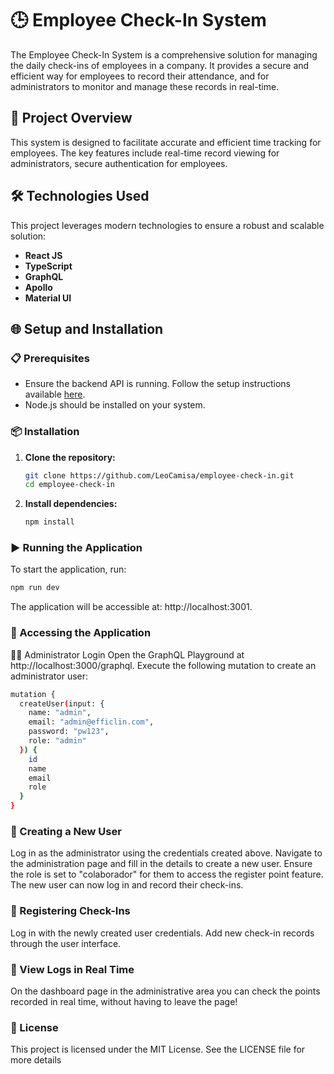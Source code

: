 # 🕒 Employee Check-In System

The Employee Check-In System is a comprehensive solution for managing the daily check-ins of employees in a company. It provides a secure and efficient way for employees to record their attendance, and for administrators to monitor and manage these records in real-time.

## 📄 Project Overview

This system is designed to facilitate accurate and efficient time tracking for employees. The key features include real-time record viewing for administrators, secure authentication for employees.

## 🛠 Technologies Used

This project leverages modern technologies to ensure a robust and scalable solution:

- **React JS**
- **TypeScript**
- **GraphQL**
- **Apollo**
- **Material UI**

## 🌐 Setup and Installation

### 📋 Prerequisites

- Ensure the backend API is running. Follow the setup instructions available [here](https://github.com/LeoCamisa/register-api).
- Node.js should be installed on your system.

### 📦 Installation

1. **Clone the repository:**

    ```bash
    git clone https://github.com/LeoCamisa/employee-check-in.git
    cd employee-check-in
    ```

2. **Install dependencies:**

    ```bash
    npm install
    ```
### ▶️ Running the Application
To start the application, run:
```bash
npm run dev
```
The application will be accessible at: http://localhost:3001.

### 🔑 Accessing the Application
👨‍💼 Administrator Login
Open the GraphQL Playground at http://localhost:3000/graphql.
Execute the following mutation to create an administrator user:
```bash
mutation {
  createUser(input: {
    name: "admin",
    email: "admin@efficlin.com",
    password: "pw123",
    role: "admin"
  }) {
    id
    name
    email
    role
  }
}
```

### 👥 Creating a New User
Log in as the administrator using the credentials created above.
Navigate to the administration page and fill in the details to create a new user. Ensure the role is set to "colaborador" for them to access the register point feature.
The new user can now log in and record their check-ins.

### 📅 Registering Check-Ins
Log in with the newly created user credentials.
Add new check-in records through the user interface.

### 👀 View Logs in Real Time
On the dashboard page in the administrative area you can check the points recorded in real time, without having to leave the page!

### 📝 License
This project is licensed under the MIT License. See the LICENSE file for more details
